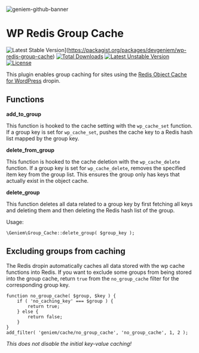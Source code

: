 ![geniem-github-banner](https://cloud.githubusercontent.com/assets/5691777/14319886/9ae46166-fc1b-11e5-9630-d60aa3dc4f9e.png)

# WP Redis Group Cache
![Latest Stable Version](https://poser.pugx.org/devgeniem/wp-redis-group-cache/v/stable)](https://packagist.org/packages/devgeniem/wp-redis-group-cache) [![Total Downloads](https://poser.pugx.org/devgeniem/wp-redis-group-cache/downloads)](https://packagist.org/packages/devgeniem/wp-redis-group-cache) [![Latest Unstable Version](https://poser.pugx.org/devgeniem/wp-redis-group-cache/v/unstable)](https://packagist.org/packages/devgeniem/wp-redis-group-cache) [![License](https://poser.pugx.org/devgeniem/wp-redis-group-cache/license)](https://packagist.org/packages/devgeniem/wp-redis-group-cache)

This plugin enables group caching for sites using the [Redis Object Cache for WordPress](https://github.com/devgeniem/wp-redis-object-cache-dropin) dropin.

## Functions

**add\_to\_group**

This function is hooked to the cache setting with the `wp_cache_set` function. If a group key is set for `wp_cache_set`, pushes the cache key to a Redis hash list mapped by the group key.

**delete\_from\_group**

This function is hooked to the cache deletion with the `wp_cache_delete` function. If a group key is set for `wp_cache_delete`, removes the specified item key from the group list. This ensures the group only has keys that actually exist in the object cache.

**delete\_group**

This function deletes all data related to a group key by first fetching all keys and deleting them and then deleting the Redis hash list of the group.

Usage:

```
\Geniem\Group_Cache::delete_group( $group_key );
```

## Excluding groups from caching

The Redis dropin automatically caches all data stored with the wp cache functions into Redis. If you want to exclude some groups from being stored into the group cache, return `true`
 from the `no_group_cache` filter for the corresponding group key.

```
function no_group_cache( $group, $key ) {
    if ( 'no_caching_key' === $group ) {
        return true;
    } else {
        return false;
    }
}
add_filter( 'geniem/cache/no_group_cache', 'no_group_cache', 1, 2 );
```
_This does not disable the initial key-value caching!_